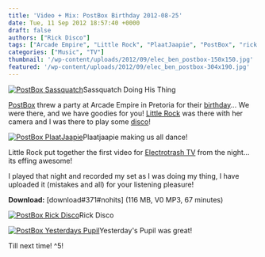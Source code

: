 ```yaml
---
title: 'Video + Mix: PostBox Birthday 2012-08-25'
date: Tue, 11 Sep 2012 18:57:40 +0000
draft: false
authors: ["Rick Disco"]
tags: ["Arcade Empire", "Little Rock", "PlaatJaapie", "PostBox", "rick disco", "sassquatch", "TV", "yesterdays pupil"]
categories: ["Music", "TV"]
thumbnail: '/wp-content/uploads/2012/09/elec_ben_postbox-150x150.jpg'
featured: '/wp-content/uploads/2012/09/elec_ben_postbox-304x190.jpg'
---
```


[![PostBox Sassquatch](/wp-content/uploads/2012/09/elec_ben_postbox-1024x802.jpg "PostBox Sassquatch")](/wp-content/uploads/2012/09/elec_ben_postbox.jpg)Sassquatch Doing His Thing

[PostBox](https://www.facebook.com/postbox.sa "PostBox") threw a party at Arcade Empire in Pretoria for their [birthday](/event/postbox-birthday-arcade-empire-pta/ "PostBox Birthday @ Arcade Empire (PTA)")... We were there, and we have goodies for you! [Little Rock](/author/narochelle/ "Little Rock") was there with her camera and I was there to play some [disco](http://www.rickdisco.com/ "Rick Disco")!

[![PostBox PlaatJaapie](/wp-content/uploads/2012/09/elec_riaan_postbox-1024x802.jpg "PostBox PlaatJaapie")](/wp-content/uploads/2012/09/elec_riaan_postbox.jpg)Plaatjaapie making us all dance!

Little Rock put together the first video for [Electrotrash TV](http://www.youtube.com/user/electrotrashTV "Electrotrash TV") from the night... its effing awesome!

I played that night and recorded my set as I was doing my thing, I have uploaded it (mistakes and all) for your listening pleasure!

**Download:** \[download#371#nohits\] (116 MB, V0 MP3, 67 minutes)

[![PostBox Rick Disco](/wp-content/uploads/2012/09/elec_disco_postbox-1024x802.jpg "PostBox Rick Disco")](/wp-content/uploads/2012/09/elec_disco_postbox.jpg)Rick Disco

[![PostBox Yesterdays Pupil](/wp-content/uploads/2012/09/elec_peach_postbox-1024x802.jpg "PostBox Yesterdays Pupil")](/wp-content/uploads/2012/09/elec_peach_postbox.jpg)Yesterday's Pupil was great!

Till next time! ^5!

